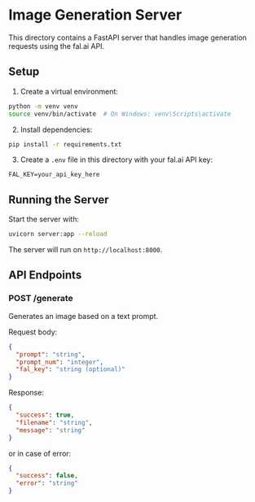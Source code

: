 # Image Generation Server

This directory contains a FastAPI server that handles image generation requests using the fal.ai API.

## Setup

1. Create a virtual environment:
```bash
python -m venv venv
source venv/bin/activate  # On Windows: venv\Scripts\activate
```

2. Install dependencies:
```bash
pip install -r requirements.txt
```

3. Create a `.env` file in this directory with your fal.ai API key:
```
FAL_KEY=your_api_key_here
```

## Running the Server

Start the server with:
```bash
uvicorn server:app --reload
```

The server will run on `http://localhost:8000`.

## API Endpoints

### POST /generate
Generates an image based on a text prompt.

Request body:
```json
{
  "prompt": "string",
  "prompt_num": "integer",
  "fal_key": "string (optional)"
}
```

Response:
```json
{
  "success": true,
  "filename": "string",
  "message": "string"
}
```

or in case of error:
```json
{
  "success": false,
  "error": "string"
}
``` 